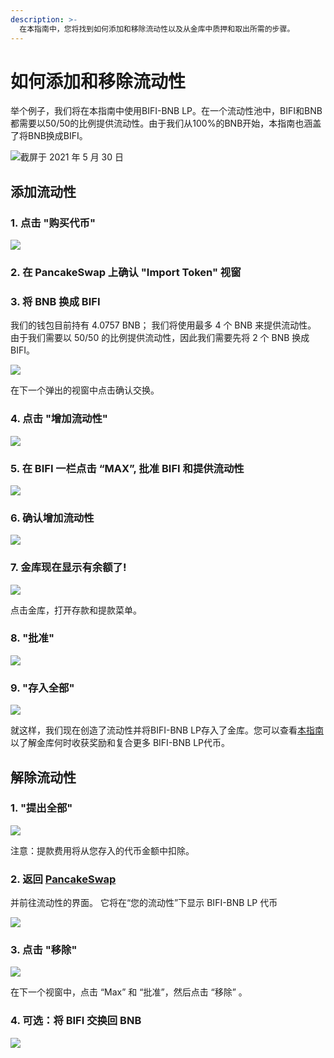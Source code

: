 ```yaml
---
description: >-
  在本指南中，您将找到如何添加和移除流动性以及从金库中质押和取出所需的步骤。
---
```


# 如何添加和移除流动性

举个例子，我们将在本指南中使用BIFI-BNB LP。在一个流动性池中，BIFI和BNB都需要以50/50的比例提供流动性。由于我们从100%的BNB开始，本指南也涵盖了将BNB换成BIFI。

![截屏于 2021 年 5 月 30 日](../../.gitbook/assets/add-liq-bifi-bnb-lp-rate.png)

## 添加流动性

### 1. 点击 "购买代币"

![](../../.gitbook/assets/add-liq-buy-token.png)

### 2. 在 PancakeSwap 上确认 "Import Token" 视窗

### 3. 将 BNB 换成 BIFI

我们的钱包目前持有 4.0757 BNB； 我们将使用最多 4 个 BNB 来提供流动性。 由于我们需要以 50/50 的比例提供流动性，因此我们需要先将 2 个 BNB 换成 BIFI。

![](../../.gitbook/assets/add-liq-swap-bnb-to-bifi.png)

在下一个弹出的视窗中点击确认交换。

### 4. 点击 "增加流动性"

![](../../.gitbook/assets/add-liq-button.png)

### 5. 在 BIFI 一栏点击 “MAX”, 批准 BIFI 和提供流动性

![](../../.gitbook/assets/add-liq-supply-bifi-bnb-lp.png)

### 6. 确认增加流动性

![](../../.gitbook/assets/add-liq-confirm-supply.png)

### 7. 金库现在显示有余额了!

![](../../.gitbook/assets/add-liq-balance.png)

点击金库，打开存款和提款菜单。

### 8. "批准"

![](../../.gitbook/assets/add-liq-approve-vault.png)

### 9. "存入全部"

![](../../.gitbook/assets/add-liq-deposit-all.png)

就这样，我们现在创造了流动性并将BIFI-BNB LP存入了金库。您可以查看[本指南](how-to-check-harvesting-compounding-rate.md) 以了解金库何时收获奖励和复合更多 BIFI-BNB LP代币。

## 解除流动性

### 1. "提出全部"

![](../../.gitbook/assets/remove-liq-withdraw-all.png)

注意：提款费用将从您存入的代币金额中扣除。

### 2. 返回 [PancakeSwap](https://exchange.pancakeswap.finance/#/pool)

并前往流动性的界面。 它将在“您的流动性”下显示 BIFI-BNB LP 代币

![](../../.gitbook/assets/remove-liq-pancake-liquidity.png)

### 3. 点击 "移除"

![](../../.gitbook/assets/remove-liq-remove.png)

在下一个视窗中，点击 “Max” 和 “批准”，然后点击 “移除” 。

### 4. 可选：将 BIFI 交换回 BNB

![](../../.gitbook/assets/remove-liq-swap-back.png)

